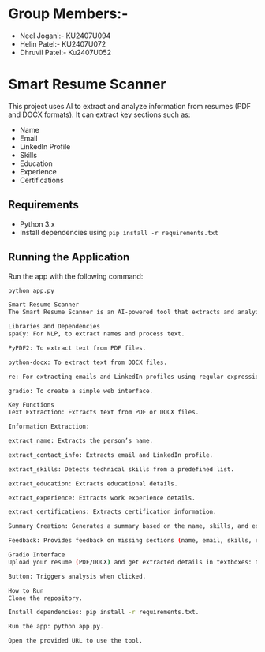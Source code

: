 # Group Members:-

- Neel Jogani:- KU2407U094
- Helin Patel:- KU2407U072
- Dhruvil Patel:- Ku2407U052


# Smart Resume Scanner

This project uses AI to extract and analyze information from resumes (PDF and DOCX formats). It can extract key sections such as:

- Name
- Email
- LinkedIn Profile
- Skills
- Education
- Experience
- Certifications

## Requirements

- Python 3.x
- Install dependencies using `pip install -r requirements.txt`

## Running the Application

Run the app with the following command:

```bash
python app.py

Smart Resume Scanner
The Smart Resume Scanner is an AI-powered tool that extracts and analyzes key sections from resumes in PDF or DOCX formats. It provides feedback on missing sections and generates a summary based on the resume content.

Libraries and Dependencies
spaCy: For NLP, to extract names and process text.

PyPDF2: To extract text from PDF files.

python-docx: To extract text from DOCX files.

re: For extracting emails and LinkedIn profiles using regular expressions.

gradio: To create a simple web interface.

Key Functions
Text Extraction: Extracts text from PDF or DOCX files.

Information Extraction:

extract_name: Extracts the person’s name.

extract_contact_info: Extracts email and LinkedIn profile.

extract_skills: Detects technical skills from a predefined list.

extract_education: Extracts educational details.

extract_experience: Extracts work experience details.

extract_certifications: Extracts certification information.

Summary Creation: Generates a summary based on the name, skills, and education.

Feedback: Provides feedback on missing sections (name, email, skills, etc.).

Gradio Interface
Upload your resume (PDF/DOCX) and get extracted details in textboxes: Name, Email, LinkedIn, Skills, Education, Experience, Certifications, and Feedback on missing sections.

Button: Triggers analysis when clicked.

How to Run
Clone the repository.

Install dependencies: pip install -r requirements.txt.

Run the app: python app.py.

Open the provided URL to use the tool.
